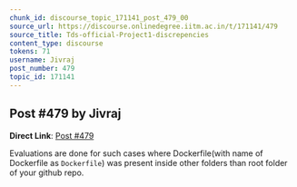 ```yaml
---
chunk_id: discourse_topic_171141_post_479_00
source_url: https://discourse.onlinedegree.iitm.ac.in/t/171141/479
source_title: Tds-official-Project1-discrepencies
content_type: discourse
tokens: 71
username: Jivraj
post_number: 479
topic_id: 171141
---
```


## Post #479 by Jivraj

**Direct Link**: [Post #479](https://discourse.onlinedegree.iitm.ac.in/t/171141/479)

Evaluations are done for such cases where Dockerfile(with name of Dockerfile as `Dockerfile`) was present inside other folders than root folder of your github repo.

